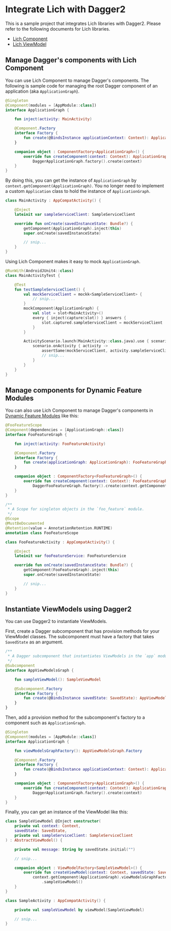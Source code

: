 # Integrate Lich with Dagger2

This is a sample project that integrates Lich libraries with Dagger2.
Please refer to the following documents for Lich libraries.

- [Lich Component](https://github.com/line/lich/tree/master/component)
- [Lich ViewModel](https://github.com/line/lich/tree/master/viewmodel)

## Manage Dagger's components with Lich Component

You can use Lich Component to manage Dagger's components.
The following is sample code for managing the root Dagger component of an application (aka `ApplicationGraph`).

```kotlin
@Singleton
@Component(modules = [AppModule::class])
interface ApplicationGraph {

    fun inject(activity: MainActivity)

    @Component.Factory
    interface Factory {
        fun create(@BindsInstance applicationContext: Context): ApplicationGraph
    }

    companion object : ComponentFactory<ApplicationGraph>() {
        override fun createComponent(context: Context): ApplicationGraph =
            DaggerApplicationGraph.factory().create(context)
    }
}
```

By doing this, you can get the instance of `ApplicationGraph` by `context.getComponent(ApplicationGraph)`.
You no longer need to implement a custom `Application` class to hold the instance of `ApplicationGraph`.

```kotlin
class MainActivity : AppCompatActivity() {

    @Inject
    lateinit var sampleServiceClient: SampleServiceClient

    override fun onCreate(savedInstanceState: Bundle?) {
        getComponent(ApplicationGraph).inject(this)
        super.onCreate(savedInstanceState)

        // snip...
    }
}
```

Using Lich Component makes it easy to mock `ApplicationGraph`.

```kotlin
@RunWith(AndroidJUnit4::class)
class MainActivityTest {

    @Test
    fun testSampleServiceClient() {
        val mockServiceClient = mockk<SampleServiceClient> {
            // snip...
        }
        mockComponent(ApplicationGraph) {
            val slot = slot<MainActivity>()
            every { inject(capture(slot)) } answers {
                slot.captured.sampleServiceClient = mockServiceClient
            }
        }

        ActivityScenario.launch(MainActivity::class.java).use { scenario ->
            scenario.onActivity { activity ->
                assertSame(mockServiceClient, activity.sampleServiceClient)
                // snip...
            }
        }
    }
}
```

## Manage components for Dynamic Feature Modules

You can also use Lich Component to manage Dagger's components in
[Dynamic Feature Modules](https://developer.android.com/studio/projects/dynamic-delivery) like this:

```kotlin
@FooFeatureScope
@Component(dependencies = [ApplicationGraph::class])
interface FooFeatureGraph {

    fun inject(activity: FooFeatureActivity)

    @Component.Factory
    interface Factory {
        fun create(applicationGraph: ApplicationGraph): FooFeatureGraph
    }

    companion object : ComponentFactory<FooFeatureGraph>() {
        override fun createComponent(context: Context): FooFeatureGraph =
            DaggerFooFeatureGraph.factory().create(context.getComponent(ApplicationGraph))
    }
}

/**
 * A Scope for singleton objects in the `foo_feature` module.
 */
@Scope
@MustBeDocumented
@Retention(value = AnnotationRetention.RUNTIME)
annotation class FooFeatureScope
```

```kotlin
class FooFeatureActivity : AppCompatActivity() {

    @Inject
    lateinit var fooFeatureService: FooFeatureService

    override fun onCreate(savedInstanceState: Bundle?) {
        getComponent(FooFeatureGraph).inject(this)
        super.onCreate(savedInstanceState)

        // snip...
    }
}
```

## Instantiate ViewModels using Dagger2

You can use Dagger2 to instantiate ViewModels.

First, create a Dagger subcomponent that has provision methods for your ViewModel classes.
The subcomponent must have a factory that takes `SavedState` as an argument.

```kotlin
/**
 * A Dagger subcomponent that instantiates ViewModels in the `app` module.
 */
@Subcomponent
interface AppViewModelsGraph {

    fun sampleViewModel(): SampleViewModel

    @Subcomponent.Factory
    interface Factory {
        fun create(@BindsInstance savedState: SavedState): AppViewModelsGraph
    }
}
```

Then, add a provision method for the subcomponent's factory to a component such as `ApplicationGraph`.

```kotlin
@Singleton
@Component(modules = [AppModule::class])
interface ApplicationGraph {

    fun viewModelsGraphFactory(): AppViewModelsGraph.Factory

    @Component.Factory
    interface Factory {
        fun create(@BindsInstance applicationContext: Context): ApplicationGraph
    }

    companion object : ComponentFactory<ApplicationGraph>() {
        override fun createComponent(context: Context): ApplicationGraph =
            DaggerApplicationGraph.factory().create(context)
    }
}
```

Finally, you can get an instance of the ViewModel like this:

```kotlin
class SampleViewModel @Inject constructor(
    private val context: Context,
    savedState: SavedState,
    private val sampleServiceClient: SampleServiceClient
) : AbstractViewModel() {

    private val message: String by savedState.initial("")

    // snip...

    companion object : ViewModelFactory<SampleViewModel>() {
        override fun createViewModel(context: Context, savedState: SavedState): SampleViewModel =
            context.getComponent(ApplicationGraph).viewModelsGraphFactory().create(savedState)
                .sampleViewModel()
    }
}
```

```kotlin
class SampleActivity : AppCompatActivity() {

    private val sampleViewModel by viewModel(SampleViewModel)

    // snip...
}
```
